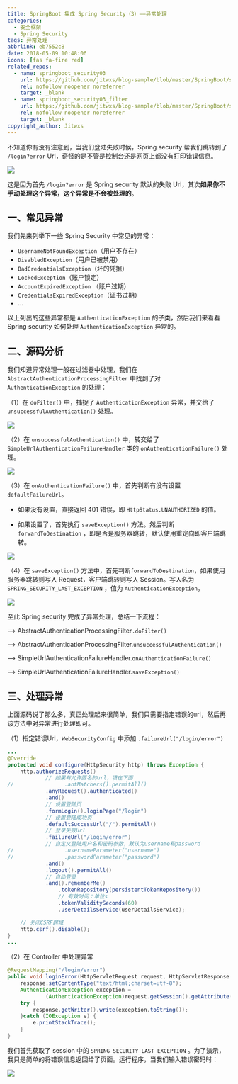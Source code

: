 ```yaml
---
title: SpringBoot 集成 Spring Security（3）——异常处理
categories:
  - 安全框架
  - Spring Security
tags: 异常处理
abbrlink: eb7552c8
date: 2018-05-09 10:48:06
icons: [fas fa-fire red]
related_repos:
  - name: springboot_security03
    url: https://github.com/jitwxs/blog-sample/blob/master/SpringBoot/springboot_security/springboot_security03
    rel: nofollow noopener noreferrer
    target: _blank
  - name: springboot_security03_filter
    url: https://github.com/jitwxs/blog-sample/blob/master/SpringBoot/springboot_security/springboot_security03_filter
    rel: nofollow noopener noreferrer
    target: _blank
copyright_author: Jitwxs
---
```


不知道你有没有注意到，当我们登陆失败时候，Spring security 帮我们跳转到了 `/login?error` Url，奇怪的是不管是控制台还是网页上都没有打印错误信息。

![](https://cdn.jsdelivr.net/gh/jitwxs/cdn/blog/posts/20180509103952703.png)

这是因为首先 `/login?error` 是 Spring security 默认的失败 Url，其次**如果你不手动处理这个异常，这个异常是不会被处理的**。

## 一、常见异常

我们先来列举下一些 Spring Security 中常见的异常：

- `UsernameNotFoundException`（用户不存在）
- `DisabledException`（用户已被禁用）
- `BadCredentialsException`（坏的凭据）
- `LockedException`（账户锁定）
- `AccountExpiredException` （账户过期）
- `CredentialsExpiredException`（证书过期）
- ...

以上列出的这些异常都是 `AuthenticationException` 的子类，然后我们来看看 Spring security 如何处理 `AuthenticationException` 异常的。

## 二、源码分析

我们知道异常处理一般在过滤器中处理，我们在 `AbstractAuthenticationProcessingFilter` 中找到了对 `AuthenticationException` 的处理：

（1）在 `doFilter()` 中，捕捉了 `AuthenticationException` 异常，并交给了 `unsuccessfulAuthentication()` 处理。

![](https://cdn.jsdelivr.net/gh/jitwxs/cdn/blog/posts/20180403142646331.png)

（2）在 `unsuccessfulAuthentication()` 中，转交给了 `SimpleUrlAuthenticationFailureHandler` 类的 `onAuthenticationFailure()` 处理。

![](https://cdn.jsdelivr.net/gh/jitwxs/cdn/blog/posts/20180403142555587.png)

（3）在 `onAuthenticationFailure()` 中，首先判断有没有设置 `defaultFailureUrl`。

- 如果没有设置，直接返回 401 错误，即 `HttpStatus.UNAUTHORIZED` 的值。

- 如果设置了，首先执行 `saveException()` 方法。然后判断 `forwardToDestination` ，即是否是服务器跳转，默认使用重定向即客户端跳转。

![](https://cdn.jsdelivr.net/gh/jitwxs/cdn/blog/posts/2018040314320740.png)

（4）在 `saveException()` 方法中，首先判断`forwardToDestination`，如果使用服务器跳转则写入 Request，客户端跳转则写入 Session。写入名为 `SPRING_SECURITY_LAST_EXCEPTION` ，值为 `AuthenticationException`。

![](https://cdn.jsdelivr.net/gh/jitwxs/cdn/blog/posts/20180403143720216.png)

至此 Spring security 完成了异常处理，总结一下流程：

--> AbstractAuthenticationProcessingFilter`.doFilter()` 

--> AbstractAuthenticationProcessingFilter.`unsuccessfulAuthentication()` 

--> SimpleUrlAuthenticationFailureHandler.`onAuthenticationFailure()` 

--> SimpleUrlAuthenticationFailureHandler.`saveException()`

## 三、处理异常

上面源码说了那么多，真正处理起来很简单，我们只需要指定错误的url，然后再该方法中对异常进行处理即可。

（1）指定错误Url，`WebSecurityConfig` 中添加 `.failureUrl("/login/error")`

```java
...
@Override
protected void configure(HttpSecurity http) throws Exception {
    http.authorizeRequests()
            // 如果有允许匿名的url，填在下面
//                .antMatchers().permitAll()
            .anyRequest().authenticated()
            .and()
            // 设置登陆页
            .formLogin().loginPage("/login")
            // 设置登陆成功页
            .defaultSuccessUrl("/").permitAll()
            // 登录失败Url
            .failureUrl("/login/error")
            // 自定义登陆用户名和密码参数，默认为username和password
//                .usernameParameter("username")
//                .passwordParameter("password")
            .and()
            .logout().permitAll()
            // 自动登录
            .and().rememberMe()
                .tokenRepository(persistentTokenRepository())
                // 有效时间：单位s
                .tokenValiditySeconds(60)
                .userDetailsService(userDetailsService);

    // 关闭CSRF跨域
    http.csrf().disable();
}
...
```

（2）在 Controller 中处理异常

```java
@RequestMapping("/login/error")
public void loginError(HttpServletRequest request, HttpServletResponse response) {
    response.setContentType("text/html;charset=utf-8");
    AuthenticationException exception =
            (AuthenticationException)request.getSession().getAttribute("SPRING_SECURITY_LAST_EXCEPTION");
    try {
        response.getWriter().write(exception.toString());
    }catch (IOException e) {
        e.printStackTrace();
    }
}
```

我们首先获取了 session 中的 `SPRING_SECURITY_LAST_EXCEPTION` 。为了演示，我只是简单的将错误信息返回给了页面。运行程序，当我们输入错误密码时：

![](https://cdn.jsdelivr.net/gh/jitwxs/cdn/blog/posts/20180403145530517.png)

